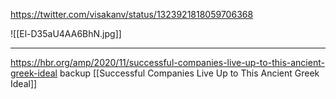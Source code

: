 
https://twitter.com/visakanv/status/1323921818059706368

![[El-D35aU4AA6BhN.jpg]]

---

https://hbr.org/amp/2020/11/successful-companies-live-up-to-this-ancient-greek-ideal
backup [[Successful Companies Live Up to This Ancient Greek Ideal]]